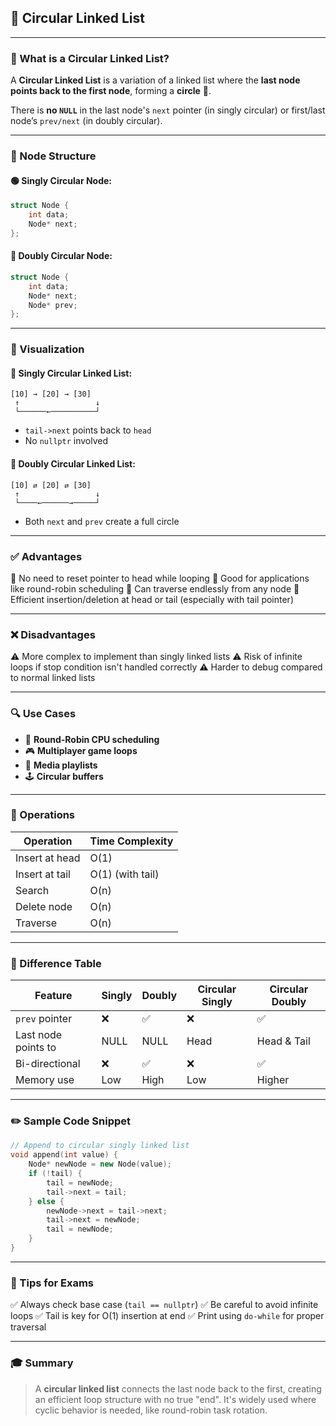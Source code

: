 ## 📘 Circular Linked List 

---

### 🔄 What is a Circular Linked List?

A **Circular Linked List** is a variation of a linked list where the **last node points back to the first node**, forming a **circle** 🔁.

There is **no `NULL`** in the last node's `next` pointer (in singly circular) or first/last node’s `prev/next` (in doubly circular).

---

### 🧱 Node Structure

#### 🟢 Singly Circular Node:

```cpp
struct Node {
    int data;
    Node* next;
};
```

#### 🔵 Doubly Circular Node:

```cpp
struct Node {
    int data;
    Node* next;
    Node* prev;
};
```

---

### 🧭 Visualization

#### 🔹 Singly Circular Linked List:

```
[10] → [20] → [30]
 ↑                 ↓
 └──────←──────────┘
```

* `tail->next` points back to `head`
* No `nullptr` involved

#### 🔸 Doubly Circular Linked List:

```
[10] ⇄ [20] ⇄ [30]
 ↑                 ↓
 └────←──────→─────┘
```

* Both `next` and `prev` create a full circle

---

### ✅ Advantages

📌 No need to reset pointer to head while looping
📌 Good for applications like round-robin scheduling
📌 Can traverse endlessly from any node
📌 Efficient insertion/deletion at head or tail (especially with tail pointer)

---

### ❌ Disadvantages

⚠️ More complex to implement than singly linked lists
⚠️ Risk of infinite loops if stop condition isn't handled correctly
⚠️ Harder to debug compared to normal linked lists

---

### 🔍 Use Cases

* 🔁 **Round-Robin CPU scheduling**
* 🎮 **Multiplayer game loops**
* 🎵 **Media playlists**
* 🕹️ **Circular buffers**

---

### 🧪 Operations

| Operation      | Time Complexity  |
| -------------- | ---------------- |
| Insert at head | O(1)             |
| Insert at tail | O(1) (with tail) |
| Search         | O(n)             |
| Delete node    | O(n)             |
| Traverse       | O(n)             |

---

### 🔄 Difference Table

| Feature             | Singly | Doubly | Circular Singly | Circular Doubly |
| ------------------- | ------ | ------ | --------------- | --------------- |
| `prev` pointer      | ❌      | ✅      | ❌               | ✅               |
| Last node points to | NULL   | NULL   | Head            | Head & Tail     |
| Bi-directional      | ❌      | ✅      | ❌               | ✅               |
| Memory use          | Low    | High   | Low             | Higher          |

---

### ✏️ Sample Code Snippet

```cpp
// Append to circular singly linked list
void append(int value) {
    Node* newNode = new Node(value);
    if (!tail) {
        tail = newNode;
        tail->next = tail;
    } else {
        newNode->next = tail->next;
        tail->next = newNode;
        tail = newNode;
    }
}
```

---

### 📎 Tips for Exams

✅ Always check base case (`tail == nullptr`)
✅ Be careful to avoid infinite loops
✅ Tail is key for O(1) insertion at end
✅ Print using `do-while` for proper traversal

---

### 🎓 Summary

> A **circular linked list** connects the last node back to the first, creating an efficient loop structure with no true "end". It's widely used where cyclic behavior is needed, like round-robin task rotation.

